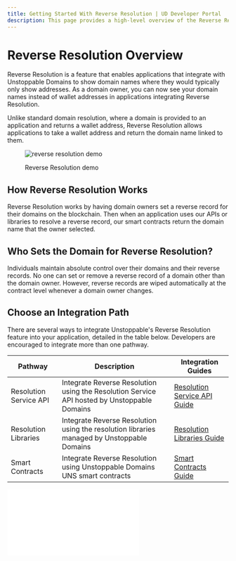 ```yaml
---
title: Getting Started With Reverse Resolution | UD Developer Portal
description: This page provides a high-level overview of the Reverse Resolution feature.
---
```


# Reverse Resolution Overview

Reverse Resolution is a feature that enables applications that integrate with Unstoppable Domains to show domain names where they would typically only show addresses. As a domain owner, you can now see your domain names instead of wallet addresses in applications integrating Reverse Resolution.

Unlike standard domain resolution, where a domain is provided to an application and returns a wallet address, Reverse Resolution allows applications to take a wallet address and return the domain name linked to them.

<figure>

![reverse resolution demo](/images/reverse-resolution-illustration.jpeg "#width=80%;")

<figcaption>Reverse Resolution demo</figcaption>
</figure>

## How Reverse Resolution Works

Reverse Resolution works by having domain owners set a reverse record for their domains on the blockchain. Then when an application uses our APIs or libraries to resolve a reverse record, our smart contracts return the domain name that the owner selected.

## Who Sets the Domain for Reverse Resolution?

Individuals maintain absolute control over their domains and their reverse records. No one can set or remove a reverse record of a domain other than the domain owner. However, reverse records are wiped automatically at the contract level whenever a domain owner changes.

## Choose an Integration Path

There are several ways to integrate Unstoppable's Reverse Resolution feature into your application, detailed in the table below. Developers are encouraged to integrate more than one pathway.

| Pathway | Description | Integration Guides |
| - | - | - |
| Resolution Service API | Integrate Reverse Resolution using the Resolution Service API hosted by Unstoppable Domains | [Resolution Service API Guide](https://docs.unstoppabledomains.com/openapi/resolution/#operation/ReverseController.getReverse)
| Resolution Libraries | Integrate Reverse Resolution using the resolution libraries managed by Unstoppable Domains | [Resolution Libraries Guide](./quickstart/reverse-resolution.md)
| Smart Contracts | Integrate Reverse Resolution using Unstoppable Domains UNS smart contracts | [Smart Contracts Guide](../smart-contracts/quick-start/reverse-resolve-domains.md) |



<embed src="/snippets/_developer-survey-embed.md" />
